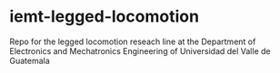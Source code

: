 # iemt-legged-locomotion
Repo for the legged locomotion reseach line at the Department of Electronics and Mechatronics Engineering of Universidad del Valle de Guatemala
